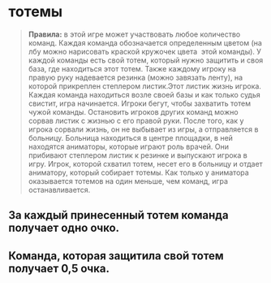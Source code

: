 # тотемы



> **Правила:** в этой игре может участвовать любое количество команд. Каждая команда обозначается определенным цветом (на лбу можно нарисовать краской кружочек цвета  этой команды). У каждой команды есть свой тотем, который нужно защитить и своя база, где находиться этот тотем. Также каждому игроку на правую руку надевается резинка (можно завязать ленту), на которой прикреплен степлером листик.Этот листик жизнь игрока. Каждая команда находиться возле своей базы и как только судья свистит, игра начинается. Игроки бегут, чтобы захватить тотем чужой команды. Остановить игроков других команд можно сорвав листик с жизнью с его правой руки. После того, как у игрока сорвали жизнь, он не выбывает из игры, а отправляется в больницу. Больница находиться в центре площадки, в ней находятся аниматоры, которые играют роль врачей. Они прибивают степлером листик к резинке и выпускают игрока в игру. Игрок, которой схватил тотем, несет его в больницу и отдает аниматору, который собирает тотемы. Как только у аниматора оказывается тотемов на один меньше, чем команд, игра останавливается. 

## За каждый принесенный тотем команда получает одно очко. 
## Команда, которая защитила свой тотем получает 0,5 очка.